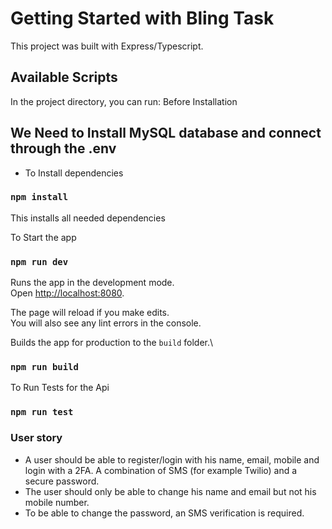 # Getting Started with Bling Task 

This project was built with Express/Typescript.

## Available Scripts

In the project directory, you can run:
Before Installation

## We Need to Install MySQL database and connect through the .env

- To Install dependencies 

### `npm install`
This installs all needed dependencies

To Start the app
### `npm run dev`

Runs the app in the development mode.\
Open [http://localhost:8080](http://localhost:8080).

The page will reload if you make edits.\
You will also see any lint errors in the console.

Builds the app for production to the `build` folder.\
### `npm run build`

To Run Tests for the Api 

### `npm run test`

### User story

- A user should be able to register/login with his name, email, mobile and login with a 2FA. A combination of SMS (for example Twilio) and a secure password.
- The user should only be able to change his name and email but not his mobile number.
- To be able to change the password, an SMS verification is required.








